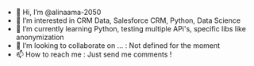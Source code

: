 - 👋 Hi, I’m @alinaama-2050
- 👀 I’m interested in CRM Data, Salesforce CRM, Python, Data Science
- 🌱 I’m currently learning Python, testing multiple APi's, specific libs like anonymization
- 💞️ I’m looking to collaborate on ... : Not defined for the moment
- 📫 How to reach me : Just send me comments !

<!---
alinaama-2050/alinaama-2050 is a ✨ special ✨ repository because its `README.md` (this file) appears on your GitHub profile.
You can click the Preview link to take a look at your changes.
--->
